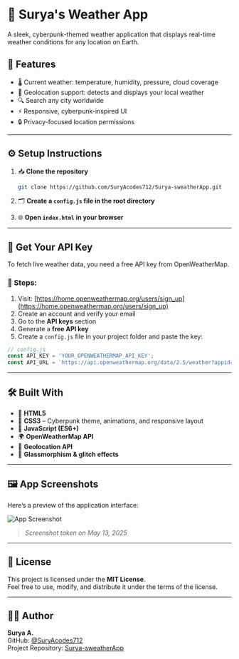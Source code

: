 # 🌆 Surya's Weather App

A sleek, cyberpunk-themed weather application that displays real-time weather conditions for any location on Earth.

## 🌟 Features

- 🌡️ Current weather: temperature, humidity, pressure, cloud coverage  
- 📍 Geolocation support: detects and displays your local weather  
- 🔍 Search any city worldwide  
- ⚡ Responsive, cyberpunk-inspired UI  
- 🔒 Privacy-focused location permissions  

---

## ⚙️ Setup Instructions

1. 📥 **Clone the repository**

    ```bash
    git clone https://github.com/SuryAcodes712/Surya-sweatherApp.git
    ```

2. 🗂️ **Create a `config.js` file in the root directory**

3. 🌐 **Open `index.html` in your browser**

---

## 🔑 Get Your API Key

To fetch live weather data, you need a free API key from OpenWeatherMap.

### 📝 Steps:

1. Visit: [https://home.openweathermap.org/users/sign_up](https://home.openweathermap.org/users/sign_up)  
2. Create an account and verify your email  
3. Go to the **API keys** section  
4. Generate a **free API key**  
5. Create a `config.js` file in your project folder and paste the key:

```javascript
// config.js
const API_KEY = 'YOUR_OPENWEATHERMAP_API_KEY';
const API_URL = `https://api.openweathermap.org/data/2.5/weather?appid=${API_KEY}&units=metric`;
```

---

## 🛠️ Built With

- 🧱 **HTML5**
- 🎨 **CSS3** – Cyberpunk theme, animations, and responsive layout  
- 🧠 **JavaScript (ES6+)**
- 🌍 **OpenWeatherMap API**
- 📡 **Geolocation API**
- 🧊 **Glassmorphism & glitch effects**

---

## 🖼️ App Screenshots

Here’s a preview of the application interface:

![App Screenshot](https://github.com/user-attachments/assets/9f300771-33f1-420c-b7e4-5fc81f5b08a2/Screenshot%202025-05-13%20043606.png)

> _Screenshot taken on May 13, 2025_

---

## 📄 License

This project is licensed under the **MIT License**.  
Feel free to use, modify, and distribute it under the terms of the license.

---

## 🙋‍♂️ Author

**Surya A.**  
GitHub: [@SuryAcodes712](https://github.com/SuryAcodes712)  
Project Repository: [Surya-sweatherApp](https://github.com/SuryAcodes712/Surya-sweatherApp)
